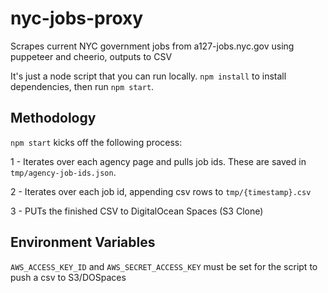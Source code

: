 # nyc-jobs-proxy
Scrapes current NYC government jobs from a127-jobs.nyc.gov using puppeteer and cheerio, outputs to CSV

It's just a node script that you can run locally.  `npm install` to install dependencies, then run `npm start`.

## Methodology

`npm start` kicks off the following process:

1 - Iterates over each agency page and pulls job ids.  These are saved in `tmp/agency-job-ids.json`.

2 - Iterates over each job id, appending csv rows to `tmp/{timestamp}.csv`

3 - PUTs the finished CSV to DigitalOcean Spaces (S3 Clone)

## Environment Variables

`AWS_ACCESS_KEY_ID` and `AWS_SECRET_ACCESS_KEY` must be set for the script to push a csv to S3/DOSpaces
